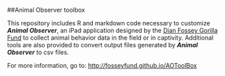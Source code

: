 ##Animal Observer toolbox

This repository includes R and markdown code necessary to customize **_Animal Observer_**, an iPad application designed by the [Dian Fossey Gorilla Fund](http://www.gorillafund.org) to collect animal behavior data in the field or in captivity. Additional tools are also provided to convert output files generated by **_Animal Observer_** to csv files.

For more information, go to: <http://fosseyfund.github.io/AOToolBox>
